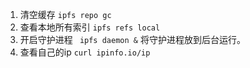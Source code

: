 1. 清空缓存
``` ipfs repo gc ```
2. 查看本地所有索引
``` ipfs refs local ```
3. 开启守护进程
``` ipfs daemon &``` 将守护进程放到后台运行。
4. 查看自己的ip
``` curl ipinfo.io/ip ```


